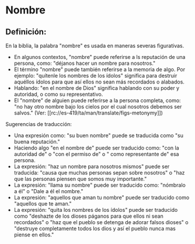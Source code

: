 # Nombre

## Definición: 

En la biblia, la palabra "nombre" es usada en maneras severas figurativas.

* En algunos contextos, "nombre" puede referirse a ls reputación de una persona, como: "déjanos hacer un nombre para nosotros."
* El término "nombre" puede también referirse a la memoria de algo. Por ejemplo: "quítenle los nombres de los ídolos" significa para destruir aquéllos ídolos para que así ellos no sean más recordados o alabados.
* Hablando: "en el nombre de Dios" significa hablando con su poder y autoridad, o como su representativo.
* El "nombre" de alguien puede referirse a la persona completa, como: "no hay otro nombre bajo los cielos por el cual nosotros debemos ser salvos." (Ver: [[rc://es-419/ta/man/translate/figs-metonymy]])

Sugerencias de traducción:

* Una expresión como: "su buen nombre" puede se traducida como "su buena reputación."
* Haciendo algo "en el nombre de" puede ser traducido como: "con la autoridad de" o "con el permiso de" o " como representante de" esa persona.
* La expresión: "haz un nombre para nosotros mismos" puede ser traducida: "causa que muchas personas sepan sobre nosotros" o "haz que las personas piensen que somos muy importante."
* La expresión: "llama su nombre" puede ser traducido como: "nómbralo a él" o "Dale a él el nombre."
* La expresión: "aquellos que aman tu nombre" puede ser traducido como "aquellos que te aman."
* La expresión: "quita los nombres de los ídolos" puede ser traducido como "deshazte de los dioses páganos para que ellos ni sean recordados" o "haz que el pueblo se detenga de adorar falsos dioses" o "destruye completamente todos los dios y así el pueblo nunca mas piense en ellos."

